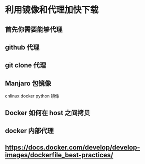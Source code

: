 # 利用镜像和代理加快下载

## 首先你需要能够代理

## github 代理


## git clone 代理


## Manjaro 包镜像
cnlinux 
docker
python 镜像

## Docker 如何在 host 之间拷贝

## docker 内部代理


## https://docs.docker.com/develop/develop-images/dockerfile_best-practices/
